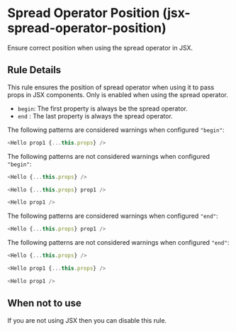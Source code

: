 # Spread Operator Position (jsx-spread-operator-position)

Ensure correct position when using the spread operator in JSX.

## Rule Details

This rule ensures the position of spread operator when using it to pass props in JSX components. Only is enabled when using the spread operator.
* `begin`: The first property is always be the spread operator.
* `end` : The last property is always the spread operator.

The following patterns are considered warnings when configured `"begin"`:

```js
<Hello prop1 {...this.props} />
```

The following patterns are not considered warnings when configured `"begin"`:

```js
<Hello {...this.props} />

<Hello {...this.props} prop1 />

<Hello prop1 />
```

The following patterns are considered warnings when configured `"end"`:

```js
<Hello {...this.props} prop1 />
```

The following patterns are not considered warnings when configured `"end"`:

```js
<Hello {...this.props} />

<Hello prop1 {...this.props} />

<Hello prop1 />
```

## When not to use

If you are not using JSX then you can disable this rule.
